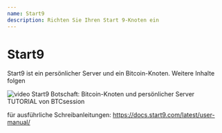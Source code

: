 ```yaml
---
name: Start9
description: Richten Sie Ihren Start 9-Knoten ein
---
```


# Start9

Start9 ist ein persönlicher Server und ein Bitcoin-Knoten.
Weitere Inhalte folgen

![video](https://www.youtube.com/watch?v=DKBJ3_3ZomU)
Start9 Botschaft: Bitcoin-Knoten und persönlicher Server TUTORIAL von BTCsession

für ausführliche Schreibanleitungen: https://docs.start9.com/latest/user-manual/
